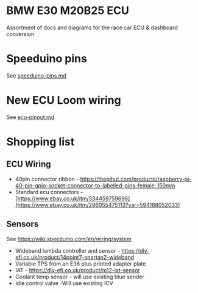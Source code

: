 # BMW E30 M20B25 ECU
Assortment of docs and diagrams for the race car ECU & dashboard conversion

# Speeduino pins
See [speeduino-pins.md](speeduino-pins.md)

# New ECU Loom wiring
See [ecu-pinout.md](ecu-pinout.md)


# Shopping list
## ECU Wiring
* 40pin connector ribbon - https://thepihut.com/products/raspberry-pi-40-pin-gpio-socket-connector-to-labelled-pins-female-150mm
* Standard ecu connectors - [https://www.ebay.co.uk/itm/334459759696](https://www.ebay.co.uk/itm/296055475113?var=594188052033)

## Sensors
See https://wiki.speeduino.com/en/wiring/system
* Wideband lambda controller and sensor - https://diy-efi.co.uk/product/14point7-spartan2-wideband
* Variable TPS from an E36 plus printed adapter plate
* IAT - https://diy-efi.co.uk/product/m12-iat-sensor
* Coolant temp sensor - will use existing blue sender
* Idle control valve -Will use existing ICV
